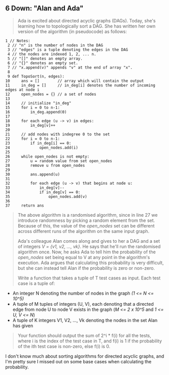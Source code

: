 ## 6 Down: "Alan and Ada"

>Ada is excited about directed acyclic graphs (DAGs). Today, she's learning how to topologically sort a DAG. She has written her own version of the algorithm (in pseudocode) as follows:

```
1 // Notes:
 2 // "n" is the number of nodes in the DAG
 3 // "edges" is a tuple denoting the edges in the DAG
 4 // the nodes are indexed 1, 2, ... n.
 5 // "[]" denotes an empty array.
 6 // "{}" denotes an empty set.
 7 // "x.append(v)" appends "v" at the end of array "x".
 8
 9 def TopoSort(n, edges):
10     ans = []        // array which will contain the output
11     in_deg = []     // in_deg[i] denotes the number of incoming edges at node i
12     open_nodes = {} // a set of nodes
13
14     // initialize "in_deg"
15     for i = 0 to n-1:
16         in_deg.append(0)
17
18     for each edge (u -> v) in edges:
19         in_deg[v]++
20
21     // add nodes with indegree 0 to the set
22     for i = 0 to n-1:
23         if in_deg[i] == 0:
24             open_nodes.add(i)
25
26     while open_nodes is not empty:
27         u = random value from set open_nodes
28         remove u from open_nodes
29
30         ans.append(u)
31
32         for each edge (u -> v) that begins at node u:
33             in_deg[v]--
34             if in_deg[v] == 0:
35                 open_nodes.add(v)
36
37     return ans
```

>The above algorithm is a randomised algorithm, since in line 27 we introduce randomness by picking a random element from the set. Because of this, the value of the <i>open_nodes</i> set can be different across different runs of the algorithm on the same input graph.
>
>Ada's colleague Alan comes along and gives to her a DAG and a set of integers <i>V = {v1, v2, ..., vk}</i>. He says that he'll run the randomised algorithm once. Now, he asks Ada to tell him the probability of the <i>open_nodes</i> set being equal to V at any point in the algorithm's execution. Ada argues that calculating this probability is very difficult, but she can instead tell Alan if the probability is zero or non-zero.
>
>Write a function that takes a tuple of T test cases as input. Each test case is a tuple of:
- An integer N denoting the number of nodes in the graph <i>(1 <= N <= 10^5)</i>
- A tuple of M tuples of integers (U, V), each denoting that a directed edge from node U to node V exists in the graph (<i>M <= 2 x 10^5</i> and  <i>1 <= U, V <= N</i>)
- A tuple of K integers V1, V2, ..., Vk denoting the nodes in the set Alan has given
>
>Your function should output the sum of 2^i * f(i) for all the tests, where i is the  index of the test case in T, and f(i) is 1 if the probability of the ith test case is non-zero, else f(i) is 0.

I don't know much about sorting algorithms for directed acyclic graphs, and I'm pretty sure I missed out on some base cases when calculating the probability.
